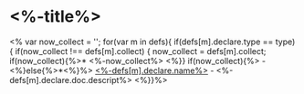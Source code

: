# <%-title%>
<% var now_collect = '';
  for(var m in defs){
    if(defs[m].declare.type == type){
    if(now_collect !== defs[m].collect)
    {
        now_collect = defs[m].collect;
        if(now_collect){%>* <%-now_collect%>
<%}}
    if(now_collect){%>  -<%}else{%>*<%}%> [<%-defs[m].declare.name%>](ifs/<%-defs[m].declare.name%>.md) - <%-defs[m].declare.doc.descript%>
<%}}%>
